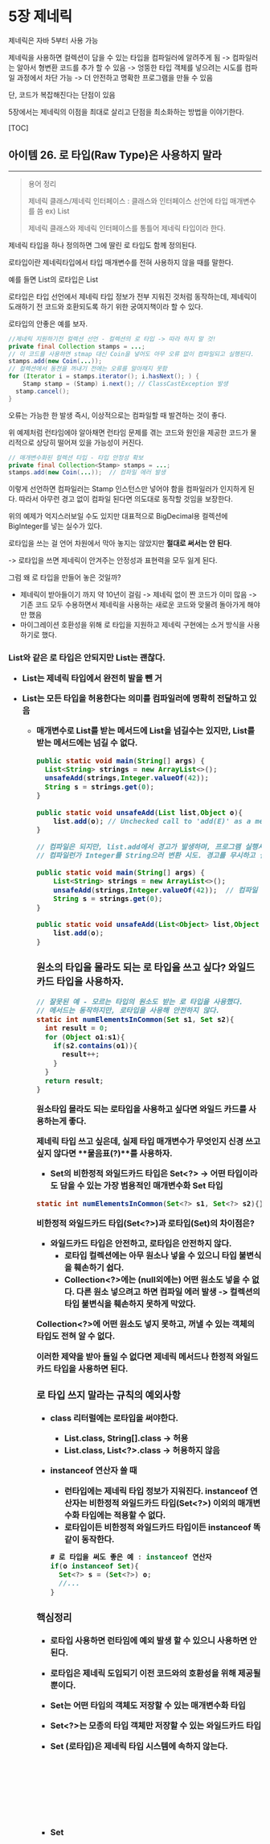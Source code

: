 # 5장 제네릭

제네릭은 자바 5부터 사용 가능

제네릭을 사용하면 컬렉션이 담을 수 있는 타입을 컴파일러에 알려주게 됨 -> 컴파일러는 알아서 형변환 코드를 추가 할 수 있음 -> 엉뚱한 타입 객체를 넣으려는 시도를 컴파일 과정에서 차단 가능 -> 더 안전하고 명확한 프로그램을 만들 수 있음

단, 코드가 복잡해진다는 단점이 있음

5장에서는 제네릭의 이점을 최대로 살리고 단점을 최소화하는 방법을 이야기한다.

[TOC]



## 아이템 26. 로 타입(Raw Type)은 사용하지 말라

-------

> 용어 정리
>
> 제네릭 클래스/제네릭 인터페이스 : 클래스와 인터페이스 선언에 타입 매개변수를 씀  ex) List<E>
>
> 제네릭 클래스와 제네릭 인터페이스를 통틀어 제네릭 타입이라 한다.

제네릭 타입을 하나 정의하면 그에 딸린 로 타입도 함께 정의된다.

로타입이란 제네릭타입에서 타입 매개변수를 전혀 사용하지 않을 때를 말한다.

예를 들면 List<E>의 로타입은 List

로타입은 타입 선언에서 제네릭 타입 정보가 전부 지워진 것처럼 동작하는데, 제네릭이 도래하기 전 코드와 호환되도록 하기 위한 궁여지책이라 할 수 있다.



로타입의 안좋은 예를 보자.

```java
//제네릭 지원하기전 컬렉션 선언 - 컬렉션의 로 타입 -> 따라 하지 말 것!
private final Collection stamps = ...;
// 이 코드를 사용하면 stmap 대신 Coin을 넣어도 아무 오류 없이 컴파일되고 실행된다.  -> unchecked call 경고 나타남
stamps.add(new Coin(...)); 
// 컬렉션에서 동전을 꺼내기 전에는 오류를 알아채지 못함
for (Iterator i = stamps.iterator(); i.hasNext(); ) {
	Stamp stamp = (Stamp) i.next(); // ClassCastException 발생
  stamp.cancel();
}
```

오류는 가능한 한 발생 즉시, 이상적으로는 컴파일할 때 발견하는 것이 좋다. 

위 예제처럼 런타임에야 알아채면 런타임 문제를 겪는 코드와 원인을 제공한 코드가 물리적으로 상당히 떨어져 있을 가능성이 커진다.

```java
// 매개변수화된 컬렉션 타입 - 타입 안정성 확보
private final Collection<Stamp> stamps = ...;
stamps.add(new Coin(...));  // 컴파일 에러 발생
```

이렇게 선언하면 컴파일러는 Stamp 인스턴스만 넣어야 함을 컴파일러가 인지하게 된다. 따라서 아무런 경고 없이 컴파일 된다면 의도대로 동작할 것임을 보장한다.

위의 예제가 억지스러보일 수도 있지만 대표적으로 BigDecimal용 컬렉션에 BigInteger를 넣는 실수가 있다.



로타입을 쓰는 걸 언어 차원에서 막아 놓지는 않았지만 **절대로 써서는 안 된다**.

-> 로타입을 쓰면 제네릭이 안겨주는 안정성과 표현력을 모두 잃게 된다.

그럼 왜 로 타입을 만들어 놓은 것일까? 

- 제네릭이 받아들이기 까지 약 10년이 걸림 -> 제네릭 없이 짠 코드가 이미 많음 -> 기존 코드 모두 수용하면서 제네릭을 사용하는 새로운 코드와 맞물려 돌아가게 해야만 했음
- 마이그레이션 호환성을 위해 로 타입을 지원하고 제네릭 구현에는 소거 방식을 사용하기로 했다.



### List와 같은 로 타입은 안되지만 List<Object>는 괜찮다.

- List는 제네릭 타입에서 완전히 발을 뺀 거

- List<Object>는 모든 타입을 허용한다는 의미를 컴파일러에 명확히 전달하고 있음

  - 매개변수로 List를 받는 메서드에 List<String>을 넘길수는 있지만, List<Object>를 받는 메서드에는 넘길 수 없다.

    ```java
    public static void main(String[] args) {
      List<String> strings = new ArrayList<>();
      unsafeAdd(strings,Integer.valueOf(42));
      String s = strings.get(0); 
    }
    
    public static void unsafeAdd(List list,Object o){
    	list.add(o); // Unchecked call to 'add(E)' as a member of raw type 'java.util.List' 
    }
    
    // 컴파일은 되지만, list.add에서 경고가 발생하며, 프로그램 실행시 strings.get(0)의 결과를 형변환하려 할 때 ClassCastException 던진다.
    // 컴파일런가 Integer를 String으러 변환 시도. 경고를 무시하고 실행하여 에러 발생 한것.
    ```

    ```java
    public static void main(String[] args) {
    	List<String> strings = new ArrayList<>();
    	unsafeAdd(strings,Integer.valueOf(42));  // 컴파일 에러
    	String s = strings.get(0);
    }
    
    public static void unsafeAdd(List<Object> list,Object o){
    	list.add(o);
    }
    ```



### 원소의 타입을 몰라도 되는 로 타입을 쓰고 싶다?  와일드카드 타입을 사용하자.

```java
// 잘못된 예 - 모르는 타입의 원소도 받는 로 타입을 사용했다.
// 메서드는 동작하지만, 로타입을 사용해 안전하지 않다.
static int numElementsInCommon(Set s1, Set s2){
  int result = 0;
  for (Object o1:s1){
    if(s2.contains(o1)){
      result++;
    }
  }
  return result;
}
```

원소타입 몰라도 되는 로타입을 사용하고 싶다면 와일드 카드를 사용하는게 좋다.

제네릭 타입 쓰고 싶은데, 실제 타입 매개변수가 무엇인지 신경 쓰고 싶지 않다면 **물음표(?)**를 사용하자.

- Set<E>의 비한정적 와일드카드 타입은 Set<?>  -> 어떤 타입이라도 담을 수 있는 가장 범용적인 매개변수화 Set 타입

```java
static int numElementsInCommon(Set<?> s1, Set<?> s2){}
```

비한정적 와일드카드 타입(Set<?>)과 로타입(Set)의 차이점은?

- 와일드카드 타입은 안전하고, 로타입은 안전하지 않다.
  - 로타입 컬렉션에는 아무 원소나 넣을 수 있으니 타입 불변식을 훼손하기 쉽다.
  - Collection<?>에는 (null외에는) 어떤 원소도 넣을 수 없다. 다른 원소 넣으려고 하면 컴파일 에러 발생 -> 컬렉션의 타입 불변식을 훼손하지 못하게 막았다.



Collection<?>에 어떤 원소도 넣지 못하고, 꺼낼 수 있는 객체의 타입도 전혀 알 수 없다. 

이러한 제약을 받아 들일 수 없다면 **제네릭 메서드**나 **한정적 와일드카드 타입**을 사용하면 된다.



### 로 타입 쓰지 말라는 규칙의 예외사항

- class 리터럴에는 로타입을 써야한다.

  - List.class, String[].class -> 허용
  - List<String>.class, List<?>.class -> 허용하지 않음

- instanceof 연산자 쓸 때

  - 런타입에는 제네릭 타입 정보가 지워진다. instanceof 연산자는 비한정적 와일드카드 타입(Set<?>) 이외의 매개변수화 타입에는 적용할 수 없다.
  - 로타입이든 비한정적 와일드카드 타입이든 instanceof 똑같이 동작한다.

  ```java
  # 로 타입을 써도 좋은 예 : instanceof 연산자
  if(o instanceof Set){
  	Set<?> s = (Set<?>) o;
  	//...
  }
  ```

  

### 핵심정리

- 로타입 사용하면 런타임에 예외 발생 할 수 있으니 사용하면 안된다.

- 로타입은 제네릭 도입되기 이전 코드와의 호환성을 위해 제공될 뿐이다.

- Set<Object>는 어떤 타입의 객체도 저장할 수 있는 매개변수화 타입

- Set<?>는 모종의 타입 객체만 저장할 수 있는 와일드카드 타입

- Set (로타입)은 제네릭 타입 시스템에 속하지 않는다.

- Set<Object>, Set<?>는 안전하지만, Set는 안전하지 않다.



![image-20210112210303624](./images/image-20210112210303624.png)



## 아이템 27. 비검사 경고를 제거하라

-------

제네릭 사용하기 시작하면 수많은 컴파일러 경고를 보게 된다.

- 비검사 형변환 경고
- 비검사 메서드 호출 경고
- 비검사 매개변수화 가변인수 타입 경고
- 비검사 변환 경고

### 할 수 있는 한 모든 비검사 경고를 제거하라

```java
Set<Lark> exaltation = new HashSet(); // required: Set<Lark> found: HashSet 

Set<Lark> exaltation = new HashSet<>(); //다이아몬드 연산자만으로 해결 가능
```

모든 비검사 경고를 제거한다면 그 코드는 타입 안정성이 보장된다.

- 즉, 런타임에  ClassCastException이 발생할 일이 없고, 의도한대로 잘 동작하리라 확신할 수 있다.



### 경고를 제거할 수 없지만 타입 안전하다고 확신한다면 @SuppressWarnings("unchecked") 애너테이션을 달아 경고를 숨기자.

단, 타입 안전함을 검증하지 않은 채 경로를 숨기면 스스로에게 잘못된 보안 인식을 심어주는 꼴이다.

- 경고 없이 컴파일 되지만, 런타임에는 여전히 ClassCastException을 던질 수 있다.

한편, 안전하다고 검증된 비검사 경고를 숨기지 않고 그대로 두면, 진짜 문제를 알리는 새로운 경고가 나와도 눈치채지 못할 수 있다.

- 제거하지 않은 수많은 거짓 경고 속에 새로운 경고가 파묻힐것이기 때문

### @SuppressWarnings 애너테이션은 항상 가능한 좁은 범위에 적용하자.

절대로 클래스 전체에 적용해서는 안된다.

한줄이 넘는 메서드나 생성자에 달린 @SuppressWarnings 애너테이션을 발견하면 지역변수 선언 쪽으로 옮기자.

```java
//ArrayList의 toArray
public <T> T[] toArray(T[] a) {
  if (a.length < size) {
  	return (T[])Arrays.copyOf(elements, size, a.getClass()); // Unchecked cast: 'java.lang.Object[]' to 'T[]' 
  }
  System.arraycopy(elements, 0, a, 0, size);

  if (a.length > size) {
  	a[size] = null;
  }
  return a;
}

// 지역변수를 추가해 @SuppressWarnings의 범위를 좁힌다.
public <T> T[] toArray(T[] a) {
  if (a.length < size) {
    @SuppressWarnings("unchecked")
    T[] result = (T[])Arrays.copyOf(elements, size, a.getClass());
    return result;
  }
  System.arraycopy(elements, 0, a, 0, size);

  if (a.length > size) {
  	a[size] = null;
  }
  return a;
}
```



### @SuppressWarnings("unchecked") 애너테이션을 사용할 때면 그 경고를 무시해도 안전한 이유를 항상 주석으로 남겨라

다른 사람이 그 코드를 이해하는데 도움이 되며, 더 중요하게는, 다른 사람이 그 코드를 잘못 수정하여 타입 안정성을 잃는 상황을 줄여준다.

코드가 안전한 근거가 쉽게 떠오르지 않더라도 끝까지 포기하지 말자. 근거를 찾는 중에 그 코드가 사실은 안전하지 않다는 걸 발견할 수도 있으니 말이다.



### 핵심정리

비검사 경고는 중요하니 무시하지 말자.

모든 비검사 경고는 런타임에 ClassCastException을 일으킬 수 있는 잠재적 가능성을 뜻하니 최선을 다해 제거하라.

경고를 없앨 방법을 찾지 못하겠다면, 그 코드가 타입 안전함을 증명하고 가능한 한 범위를 좁혀 @SuppressWarnings("unchecked") 애너테이션으로 경고를 숨겨라

그런 다음 경고를 숨기기로 한 근거를 주석을 남겨라.



## 아이템 28. 배열보다는 리스트를 사용하라

-------

### 배열 vs 제네릭

배열과 제네릭 타입에는 중요한 차이가 두가지가 있다.

1. 배열은 공변이다.

   - 공변 : 함께 변한다.

   - Sub가 Super의 하위 타입이라면 배열 Sub[]는 배열 Super[]의 하위타입이 된다.

   - Type1,Type2가 있을 때, List<Type1>은 List<Type2>의 하위타입도 아니고 상위타입도 아니다.

     제네릭에 문제가 있다고 생각할 수 있지만, 사실 문제가 있는 건 배열쪽이다.

     ```java
     // 런타임에 실패한다.
     Object[] objectArray = new Long[1];
     objectArray[0] = "타입이 달라 넣을 수 없다."; // Exception in thread "main" java.lang.ArrayStoreException: java.lang.String 
     ```

     ```java
     // 컴파일되지 않음
     List<Object> ol = new ArrayList<Long>(); // 호환되지 않는 타입
     ol.add("타입이 달라 넣을 수 없다.");
     ```

2. 배열은 실체화된다.
   - 배열은 런타임에도 자신이 담기로 한 원소의 타입을 인지하고 확인한다.
   - 제네릭은 타입 정보가 런타임에는 소거된다.
     - 소거는 제네릭이 지원되기 전의 레거시 코드와 제네릭 타입을 함께 사용할 수 있게 해주는 메커니즘으로, 자바 5가 제네릭으로 순조롭게 전환될 수 있도록 해줬다.

위 두가지의 주요 차이로 배열과 제네릭은 잘 어우러지지 못한다.



배열은 제네릭타입,매개변수화 타입, 타입 매개변수로 사용할 수 없다.

즉, `new List<E>[]`,`new List<String>[]`,`new E[]`식으로 작성하면 컴파일할 때 제네릭 배열 생성 오류를 일으킨다.



### 제네릭 배열을 만들지 못하게 막은 이유는 무엇일까?

- 타입이 안전하지 않기 때문이다.

이를 허용하게되면 컴파일러가 자동 생성한 형변환 코드에서 런타임에 ClassCastException이 발생할 수 있다.

런타임에 ClassCastException이 발생하는 일을 막아주겠다는 제네릭 타입 시스템의 취지에 어긋나는 것이다.

다음 코드로 구체적인 상황을 살펴보자.

```java
List<String>[] stringLists = new List<String>[1];       //1
List<Integer> intList = Collections.singletonList(42);  //2
Object[] objects = stringLists;													//3
objects[0] = intList;																		//4
String s = stringLists[0].get(0);												//5
```

제네릭 배열을 생성하는 (1)이 허용된다고 가정해보자.

(2)는 원소가 하나인 List<Integer>를 생성한다.

(3)은 (1)에서 생성한 List<String>배열을 Object 배열에 할당한다. 배열은 공변이니 아무 문제 없다.

(4)는 (2)에서 생성한 List<Integer>의 인스턴스를 Object배열의 첫 원소로 저장한다. 제네릭은 소거 방식으로 구현되어 이 역시 성공한다.

즉, 런타임에는 List<Integer> 인스턴스의 타입이 List가 되고, List<Integer>[] 인스턴스의 타입은 List[]가 된다.

따라서 (4)에서도 ArrayStoreException을 일으키지 않는다.

List<String> 인스턴스만 담겠다고 선언한 stringLists배열에는 지금 List<Integer> 인스턴스가 저장되어 있다.

그리고 (5)는 이 배열의 처음 리스트에서 첫 원소를 꺼내려한다. 

컴파일러는 꺼낸 원소를 자동으로 String으로 형변환하는데, 원소가 Integer이므로 런타임에 ClassCastException이 발생한다.

이런 일을 방지하려면 (1)에서 제네릭 배열이 생성되지 않도록 컴파일 오류를 내야한다.



 `List<E>`,`List<String>`,`E` 같은 타입을 실체화 불가 타입이라 한다.

- 실체화 되지않아서 런타임에는 컴파일 타임보다 타입 정보를 적게 가지는 타입
- 소거 메커니즘 때문에 매개변수화 타입 가운데 실체화 될 수 있는 타입은 List<?>, Map<?,?> 같은 비한정적 와일드 카드 타입뿐이다.
  - 배열을 비한정적 와일드카드 타입으로 만들수 있지만, 유용하게 쓰일 일은 거의 없다.

제네릭 컬렉션에서 자신의 원소타입을 담은 배열을 반환하는게 불가능하다 . 

- 완벽하지 않지만 대부분의 상황에서 이문제를 해결해주는 방법은 아이템33. 타입 안전 이종컨테이너를 고려하라를 참고

제네릭 타입과 가변인수 메서드를 함께 쓰면 해석하기 어려운 경고 메세지를 받게 된다. 가변인수메서드를 호출할 때마다 가변인수 매개변수를 담을 배열이 하나 만들어지는데, 이때 그 배열의 원소가 실체화 불가 타입이라면 경고가 발생하는 것이다.

- 이 문제는 @SafeVarargs 애너테이션으로 대처할 수 있다.(아이템32. 제네릭과 가변인수를 함께 쓸 때는 신중하라)

  ```java
  // warning Possible heap pollution from parameterized vararg type 
  static void dangerous(List<String>... stringLists){
  	List<Integer> integerList = Collections.singletonList(42);
  	Object[] objects = stringLists;
  	objects[0] = integerList;           //힙 오염 발생
  	String s = stringLists[0].get(0);   //ClasCastException
  }
  
  @SafeVarargs
  static void dangerous(List<String>... stringLists){
    //...
  }
  ```



배열로 형변환할 때 제네릭 배열 생성 오류나 비검사 형변화 경고가 뜨는 경우 대부분은 배열인 `E[]` 대신 컬렉션인 `List<E>`를 사용하면 해결된다.

- 코드가 조금 복잡해지고 성능이 살짝 나빠질 수도 있지만, 그 대신 타입 안전성과 상호운용성은 좋아진다.



### 핵심정리

- 배열과 제네릭에는 매우 다른 타입 규칙이 적용된다.
- 배열은 공변이고 실체화된다.
- 제네릭은 불공변이고 타입 정보가 소거된다.
- 그 결과 배열은 런타임에는 타입 안전하지만 컴파일타임에는 그렇지 않다.
  - 제넥릭은 그 반대다
  - 그래서 둘은 섞어 쓰기란 쉽지 않다.
- 둘을 섞어 쓰다가 컴파일 오류나 경고를 만나면, 가장 먼저 배열을 리스트로 대체하는 방법을 적용해보자.



## 아이템 29. 이왕이면 제네릭 타입으로 만들라

클라이언트에서 직접 형변환해야하는 타입보다 제네릭 타입이 더 안전하고 쓰기 편하다.

그러니 새로운 타입을 설계할 때는 형변환 없이도 사용할 수 있도록 하라.

그렇게 하려면 제네릭 타입으로 만들어야 할 경우가 많다.

기존 타입 중 제네릭이 있어야하는게 있다면 제네릭 타입으로 변경하자.

기존 클라이언트에는 아무 영향을 주지 않으면서, 새로운 사용자를 훨씬 편하게 해주는 길이다.



## 아이템 30. 이왕이면 제네릭 메서드로 만들라

메서드도 제네릭으로 만들 수 있다.

매개변수화 타입을 받는 정적 유틸리티 메서드는 보통 제네릭이다.

- ex : Collections.binarySearch(), Collections.sort()

```java
// Raw 타입 사용 - 수용 불가!
public static Set union(Set s1, Set s2) {
  //Unchecked call to 'HashSet(Collection<? extends E>)' as a member of raw type 'java.util.HashSet' 
	Set result = new HashSet(s1);
	//Unchecked call to 'addAll(Collection<? extends E>)' as a member of raw type 'java.util.Set'
	result.addAll(s2);
	return result;
}
```

경고를 없애려면 이 메서드를 타입 안전하게 만들어야 한다.

메서드 선언에서 세 집합(입력2개, 반환1개)의 원소 타입을 타입 매개변수로 명시하고, 메서드 안에서도 이 타입 매개변수만 사용하게 수정하면 된다.

타입 매개변수 목록은 메서드의 제한자와 반환타입 사이에 온다.

```java
public static <E> Set<E> union(Set<E> s1, Set<E> s2) {
	Set<E> result = new HashSet<>(s1);
	result.addAll(s2);
	return result;
}
```

- 경고없이 컴파일
- 타입 안전
- 쓰기 쉬움



### 제네릭 싱글턴 팩터리 패턴

때때로 불변 객체를 여러 타입으로 활용할 수 있게 만들어야 할 때가 있다.

제네릭은 런타입에 타입 정보가 소거되므로 하나의 객체를 어떤 타입으로든 매개변수화 할 수 있다. 하지만 이렇게 하려면 요청한 타입 매개변수에 맞게 매번 그 객체의 타입을 바꿔주는 정적 팩터리를 만들어야 한다.  -> 이 패턴을 제네릭 싱글턴 팩터리라 한다.

- Collections.reverseOrder() 
- Collections.emptySet

제네릭 싱글턴 팩터리 패턴을 활용한 항등 함수 구현

```java
private static UnaryOperator<Object> IDENTITY_FN = (t) -> t;

@SuppressWarnings("unchecked")
public static <T> UnaryOperator<T> identityFunction() {
	return (UnaryOperator<T>)IDENTITY_FN;
}

public static void main(String[] args) {
	String[] strings = {"삼베", "대마", "나일론"};
	UnaryOperator<String> sameString = identityFunction();
	for (String string : strings) {
		System.out.println(sameString.apply(string));
	}

	Number[] numbers = {1, 2.0, 3L};
	UnaryOperator<Number> sameNumber = identityFunction();
	for (Number number : numbers) {
		System.out.println(sameNumber.apply(number));
	}
}
```



### 재귀적 타입 한정(recursive tpye bound)

상대적으로 드물긴 하지만, 자기 자신이 들어간 표현식을 사용하여 타입 매개변수의 허용 범위를 한정 할 수 있다. -> 재귀적 타입 한정

재귀적 타입 한정은 주로 타입의 자연적 순서를 정하는 Comparable 인터페이스와 함께 쓰인다.

Comparable<T>에서 타입 매개변수 T는 비교할 수 있는 원소의 타입을 정의한다.

```java
// 재귀적 타입 한정을 이용해 상호 비교할 수 있음을 표현했다.
public static <E extends Comparable<E>> E max(Collection<E> c)
```

타입 한정인 `<E extends Comparable<E>>`는 `모든 타입 E는 자신과 비교 할 수 있다.`라고 읽을 수 있다.

- 상호 비교 가능하다는 뜻을 아주 정확하게 표현한 것



### 핵심정리

제네릭 타입과 마찬가지로, 클라이언트에서 입력 매개변수와 반환값을 명시적으로 형변환해야하는 메서드보다 제네릭 메서드가 더 안전하며 사용하기도 쉽다.

타입과 마찬가지로, 메서드도 형변환 없이 사용할 수 있는 편이 좋으며, 많은 경우 그렇게 하려면 제네릭 메서드가 되어야 한다.

역시 타입과 마찬가지로, 형변화 해줘야 하는 기존 메서드는 제네릭하게 만들자.

기존 클라이언트는 그대로 둔 채 새로운 사용자의 삶을 훨씬 편하게 만들어 줄 것이다.



## 아이템 31. 한정적 와일카드를 사용해 API 유연성을 높이라

### 유연성을 극대화하려면 원소의 생산자나 소비자용 입력 매개변수에 와일드카드 타입을 사용하라



매개변수화 타입은 불공변

List<String>은 List<Object>가 하는 일을 제대로 수행하지 못하니 하위 타입이 될 수 없다. (리스코프 치환 원칙에 어긋남)

불공변 방식보다 유연한 무언가가 필요할때는?

```java
package com.study.toy.item_31;

import java.util.Stack;

public class StackTest<T> extends Stack<T> {
    // 와일드 카드 타입을 사용하지 않은 pushAll 메서드
    // 컴파일은 되지만 완벽하지 않음
    public void pushAll(Iterable<T> src){
        for (T t:src){
            push(t);
        }
    }
}
```

- Iterable src의 원소타입이 스택의 원소 타입과 일치하면 잘 작동한다.

- Stack<Number>로 선언 후 pushAll(intVal) 호출하면 어떻게 될까? (intVal -> Integer)

  - 매개변수화 타입이 불공변이기 때문에 에러 발생
  - 해결책 : 한정적 와일드 카드 타입 활용
    - pushAll의 입력 매개변수 타입은 'E의 Iterable'이 아니라 'E의 하위 타입의 Iterable'이어야 한다.
    - Iterable<? extends E> = E의 하위 타입의 Iterable
      - 하위타입이란 자기 자신도 포함하긴하지만 자신을 확장하는 것은 아니기때문에 extends라는 키워드가 딱 어울리지는 않음)

  ```java
  public static void main(String[] args) {
    CustomStack<Number> numbers = new CustomStack<>();
    Iterable<Integer> integers = Arrays.asList(1, 2, 3, 4, 5);
    numbers.pushAll(integers); // 컴파일에러
  }
  ```

  ```java
  public void pushAll(Iterable<? extends T> src){
     for (T t:src){
       push(t);
     }
  }
  ```

```java
package com.study.toy.item_31;

import java.util.Stack;

public class StackTest<T> extends Stack<T> {
    // 와일드 카드 타입을 사용하지 않은 popAll 메서드
    // 컴파일은 되지만 완벽하지 않음
    public void popAll(Collection<E> dst){
    	while (!isEmpty()){
      	dst.add(pop());
      }
    }
}
```

- Stack<Number>의 원소를 Object용 컬렉션으로 옮기려고 한다면?

  - pushAll와 같이 컴파일 에러 발생
  - Collection<Object>는 Collection<Number>의 하위타입이 아니기 때문
  - 해결책 : 와일드 카드 타입 활용
    - popAll의 입력 매개변수의 타입이 'E의 Collection'이 아니라 'E의 상위 타입의 Collection'이어야 한다.
    - Collection<? Super E> = E의 상위 타입의 Collection

  ```java
  public static void main(String[] args) {
    CustomStack<Number> numbers = new CustomStack<>();
    Iterable<Integer> integers = Arrays.asList(1, 2, 3, 4, 5);
    numbers.pushAll(integers);
  
    Collection<Object> objects = new ArrayList<>();
    numbers.popAll(objects); // 컴파일 에러
  }
  ```

  ```java
  public void popAll(Collection<? super E> dst){
    while (!isEmpty()){
    	dst.add(pop());
    }
  }
  ```



**유연성을 극대화하려면 원소의 생산자나 소비자용 입력 매개변수에 와일드카드 타입을 사용하라**

한편, 입력 매개변수가 생산자와 소비자 역할을 동시에 한다면 와일드카드 타입을 써도 좋을게 없다.

- 타입을 정확히 지정해야하는 상황으로, 이때는 와일드카드 타입을 쓰지 말아야 한다.



### PECS : 와일드카드 타입 사용 기본 원칙

다음 공식을 외워두면 어떤 와일드카드 타입을 써야 하는지 기억하는데 도움된다.

```markdown
펙스(PECS) : producer-extends, consumer-super
```

- 매개변수화 타입 T가 생산자라면 <? extends T>를 사용하고 소비자라면 <? Super T>를 사용하라.



### 반환 타입에는 한정적 와일드카드 타입을 사용하면 안된다

아래 예시에서 반환타입은 여전히 Set<E>임에 주목하자.

- 반환 타입에는 한정적 와일드카드 타입을 사용하면 안된다.
- 유연성을 높여주기는커녕 클라이언트 코드에서도 와일드타드 타입을 써야하기 때문이다.

```java
public static <E> Set<E> union(Set<? extends E> s1, Set<? extends E> s2) {
	Set<E> result = new HashSet<>(s1);
	result.addAll(s2);
	return result;
}
```



### Comparable을 직접 구현하지 않고, 직접 구현한 다른 타입을 확장한 타입을 지원하기 위해 와일드카드가 필요

```java
public static <E extends Comparable<E>> E max(Collection<E> c)
//와일드카드 타입을 사용해 다듬은 모습
public static <E extends Comparable<? super E>> E max(Collection<? extends E> c)
```

- 입력 매개변수에서는 E 인스턴스 생사하므로 List<? Extends E>

- 타입 매개변수에서 E가 Comparable<E>를 확장한다고 정의했는데, 이때 Comparable<E>는 E 인스턴스를 소비한다(선후 관계를 뜻하는 정수를 생산)

  그래서 매개변수화 타입 Comparable<E>를 한정적 와일드카드 타입은 Comparable<? super E>를 대체했다.

- Comparable은 언제나 소비자이므로 일반적으로 Comparable<? super E>를 사용하는 편이 낫다. Comparator도 마찬가지다.

이렇게 까지 복잡하게 만들 가치가 있을까?

- 수정 전 max는 이 리스트를 처리할 수 없다. ScheduledFuture가 Comparable<ScheduledFuture>를 구현하지 않았기 때문
  - ScheduledFuture가 Delayed의 하위 인터페이스이고, Delayed는 Comparable<Delayed>를 확장했다.
  - 다시말해, ScheduledFuture의 인스턴스는 다른 ScheduledFuture 인스턴스 뿐만 아니라 Delayed 인스턴스와도 비교 할 수 있어서 수정 전 max가 이 리스트를 거부하는 것이다.

좀더 일반화해서 말하면, **Comparable을 직접 구현하지 않고, 직접 구현한 다른 타입을 확장한 타입을 지원하기 위해 와일드카드가 필요**하다.

```java
List<ScheduledFuture<?>> scheduledFutures = ...;

public interface ScheduledFuture<V> extends Delayed, Future<V> {}
public interface Delayed extends Comparable<Delayed> {}
public interface Comparable<T> {}
```



### 메서드 선언에 타입 매개변수가 한번만 나오면 와일드 카드로 대체하라

타입 매개변수와 와일드카드에는 공통되는 부분이 있어서, 메서드를 정의할 때 둘 중 어느 것을 사용해도 괜찮을 때가 많다.

주어진 리스트에서 명시한 두 인덱스의 아이템들을 교환하는 정적메서드를 두 방식 모두 정의해보자.

```java
public static <E> void swap(List<E> list,int i ,int j);
public static void swap(List<?> list,int i,int j);
```

Public API라면 간단한 두번째가 낫다.

대체적으로 기본 규칙은 이러하다.

메서드 선언에 타입 매개변수가 한번만 나오면 와일드 카드로 대체하라.

- List<?>에는 null 외에는 어떤 값도 넣을수 없다. 와일드카드 타입의 실제 타입을 알려주는 메서드를 만들어 활용하면 된다.

  ```JAVA
  public static void swap2(List<?> list,int i,int j){
  	swapHelper(list, i, j);
  }
  
  private static <E> void swapHelper(List<E> list, int i, int j) {
  	list.set(i, list.set(j, list.get(i)));
  }
  ```

swap 메서드 내부에서는 더 복잡한 제네릭 메서드를 이용했지만, 외부에서는 와일드카드 기반의 멋진 선언을 유지할 수 있게 된다.

즉, 메서드를 호출하는 클라이언트는 복잡한 swapHelper의 존재를 모른 채 그 혜택을 누릴 수 있다.

### 핵심정리

- 조금 복잡해지더라도 와일드카드를 적용하면 API가 유연해진다.
- PECS 공식을 기억하자
  - 매개변수화 타입 T가 생산자라면 <? extends T>를 사용하고 소비자라면 <? Super T>
  - Comparable과 Comparator는 언제나 소비자라는 사실을 잊지 말자.
